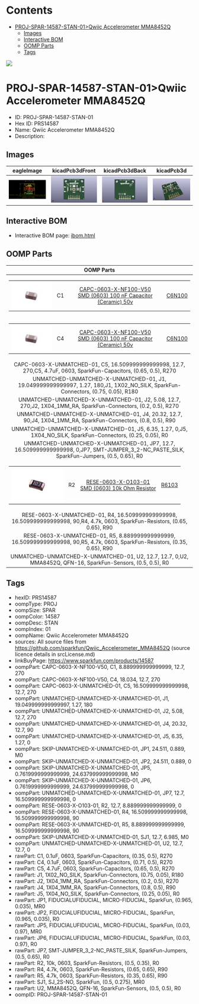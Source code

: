 



Contents
========

* [PROJ-SPAR-14587-STAN-01>Qwiic Accelerometer MMA8452Q](#proj-spar-14587-stan-01qwiic-accelerometer-mma8452q)
	* [Images](#images)
	* [Interactive BOM](#interactive-bom)
	* [OOMP Parts](#oomp-parts)
	* [Tags](#tags)
  
![][im]
# PROJ-SPAR-14587-STAN-01>Qwiic Accelerometer MMA8452Q

- ID: PROJ-SPAR-14587-STAN-01
- Hex ID: PRS14587
- Name: Qwiic Accelerometer MMA8452Q
- Description: 

## Images
  
  

|eagleImage|kicadPcb3dFront|kicadPcb3dBack|kicadPcb3d|
| :---: | :---: | :---: | :---: |
|[![eagleImage](eagleImage_140.png)](eagleImage_600.png)|[![kicadPcb3dFront](kicadPcb3dFront_140.png)](kicadPcb3dFront_600.png)|[![kicadPcb3dBack](kicadPcb3dBack_140.png)](kicadPcb3dBack_600.png)|[![kicadPcb3d](kicadPcb3d_140.png)](kicadPcb3d_600.png)|

## Interactive BOM

- Interactive BOM page: [ibom.html](kicad/bom/ibom.html)

## OOMP Parts
  

|OOMP Parts|
| :---: |
|<table><tr><td>![CAPC-0603-X-NF100-V50](https://raw.githubusercontent.com/oomlout/oomlout_OOMP_parts/main/CAPC-0603-X-NF100-V50/image_140.jpg)</td><td> C1</td><td>[CAPC-0603-X-NF100-V50<br>SMD (0603) 100 nF Capacitor (Ceramic) 50v](https://github.com/oomlout/oomlout_OOMP_parts/tree/main/CAPC-0603-X-NF100-V50/)</td><td>[C6N100](https://github.com/oomlout/oomlout_OOMP_parts/tree/main/CAPC-0603-X-NF100-V50/)</td></tr></table>|
|<table><tr><td>![CAPC-0603-X-NF100-V50](https://raw.githubusercontent.com/oomlout/oomlout_OOMP_parts/main/CAPC-0603-X-NF100-V50/image_140.jpg)</td><td> C4</td><td>[CAPC-0603-X-NF100-V50<br>SMD (0603) 100 nF Capacitor (Ceramic) 50v](https://github.com/oomlout/oomlout_OOMP_parts/tree/main/CAPC-0603-X-NF100-V50/)</td><td>[C6N100](https://github.com/oomlout/oomlout_OOMP_parts/tree/main/CAPC-0603-X-NF100-V50/)</td></tr></table>|
|CAPC-0603-X-UNMATCHED-01, C5, 16.509999999999998, 12.7, 270,C5, 4.7uF, 0603, SparkFun-Capacitors, (0.65, 0.5), R270|
|UNMATCHED-UNMATCHED-X-UNMATCHED-01, J1, 19.049999999999997, 1.27, 180,J1, 1X02_NO_SILK, SparkFun-Connectors, (0.75, 0.05), R180|
|UNMATCHED-UNMATCHED-X-UNMATCHED-01, J2, 5.08, 12.7, 270,J2, 1X04_1MM_RA, SparkFun-Connectors, (0.2, 0.5), R270|
|UNMATCHED-UNMATCHED-X-UNMATCHED-01, J4, 20.32, 12.7, 90,J4, 1X04_1MM_RA, SparkFun-Connectors, (0.8, 0.5), R90|
|UNMATCHED-UNMATCHED-X-UNMATCHED-01, J5, 6.35, 1.27, 0,J5, 1X04_NO_SILK, SparkFun-Connectors, (0.25, 0.05), R0|
|UNMATCHED-UNMATCHED-X-UNMATCHED-01, JP7, 12.7, 16.509999999999998, 0,JP7, SMT-JUMPER_3_2-NC_PASTE_SILK, SparkFun-Jumpers, (0.5, 0.65), R0|
|<table><tr><td>![RESE-0603-X-O103-01](https://raw.githubusercontent.com/oomlout/oomlout_OOMP_parts/main/RESE-0603-X-O103-01/image_140.jpg)</td><td> R2</td><td>[RESE-0603-X-O103-01<br>SMD (0603) 10k Ohm Resistor](https://github.com/oomlout/oomlout_OOMP_parts/tree/main/RESE-0603-X-O103-01/)</td><td>[R6103](https://github.com/oomlout/oomlout_OOMP_parts/tree/main/RESE-0603-X-O103-01/)</td></tr></table>|
|RESE-0603-X-UNMATCHED-01, R4, 16.509999999999998, 16.509999999999998, 90,R4, 4.7k, 0603, SparkFun-Resistors, (0.65, 0.65), R90|
|RESE-0603-X-UNMATCHED-01, R5, 8.889999999999999, 16.509999999999998, 90,R5, 4.7k, 0603, SparkFun-Resistors, (0.35, 0.65), R90|
|UNMATCHED-UNMATCHED-X-UNMATCHED-01, U2, 12.7, 12.7, 0,U2, MMA8452Q, QFN-16, SparkFun-Sensors, (0.5, 0.5), R0|

## Tags

- hexID: PRS14587
- oompType: PROJ
- oompSize: SPAR
- oompColor: 14587
- oompDesc: STAN
- oompIndex: 01
- oompName: Qwiic Accelerometer MMA8452Q
- sources: All source files from https://github.com/sparkfun/Qwiic_Accelerometer_MMA8452Q (source licence details in srcLicense.md)
- linkBuyPage: https://www.sparkfun.com/products/14587
- oompPart: CAPC-0603-X-NF100-V50, C1, 8.889999999999999, 12.7, 270
- oompPart: CAPC-0603-X-NF100-V50, C4, 18.034, 12.7, 270
- oompPart: CAPC-0603-X-UNMATCHED-01, C5, 16.509999999999998, 12.7, 270
- oompPart: UNMATCHED-UNMATCHED-X-UNMATCHED-01, J1, 19.049999999999997, 1.27, 180
- oompPart: UNMATCHED-UNMATCHED-X-UNMATCHED-01, J2, 5.08, 12.7, 270
- oompPart: UNMATCHED-UNMATCHED-X-UNMATCHED-01, J4, 20.32, 12.7, 90
- oompPart: UNMATCHED-UNMATCHED-X-UNMATCHED-01, J5, 6.35, 1.27, 0
- oompPart: SKIP-UNMATCHED-X-UNMATCHED-01, JP1, 24.511, 0.889, M0
- oompPart: SKIP-UNMATCHED-X-UNMATCHED-01, JP2, 24.511, 0.889, 0
- oompPart: SKIP-UNMATCHED-X-UNMATCHED-01, JP5, 0.7619999999999999, 24.637999999999998, M0
- oompPart: SKIP-UNMATCHED-X-UNMATCHED-01, JP6, 0.7619999999999999, 24.637999999999998, 0
- oompPart: UNMATCHED-UNMATCHED-X-UNMATCHED-01, JP7, 12.7, 16.509999999999998, 0
- oompPart: RESE-0603-X-O103-01, R2, 12.7, 8.889999999999999, 0
- oompPart: RESE-0603-X-UNMATCHED-01, R4, 16.509999999999998, 16.509999999999998, 90
- oompPart: RESE-0603-X-UNMATCHED-01, R5, 8.889999999999999, 16.509999999999998, 90
- oompPart: SKIP-UNMATCHED-X-UNMATCHED-01, SJ1, 12.7, 6.985, M0
- oompPart: UNMATCHED-UNMATCHED-X-UNMATCHED-01, U2, 12.7, 12.7, 0
- rawPart: C1, 0.1uF, 0603, SparkFun-Capacitors, (0.35, 0.5), R270
- rawPart: C4, 0.1uF, 0603, SparkFun-Capacitors, (0.71, 0.5), R270
- rawPart: C5, 4.7uF, 0603, SparkFun-Capacitors, (0.65, 0.5), R270
- rawPart: J1, 1X02_NO_SILK, SparkFun-Connectors, (0.75, 0.05), R180
- rawPart: J2, 1X04_1MM_RA, SparkFun-Connectors, (0.2, 0.5), R270
- rawPart: J4, 1X04_1MM_RA, SparkFun-Connectors, (0.8, 0.5), R90
- rawPart: J5, 1X04_NO_SILK, SparkFun-Connectors, (0.25, 0.05), R0
- rawPart: JP1, FIDUCIALUFIDUCIAL, MICRO-FIDUCIAL, SparkFun, (0.965, 0.035), MR0
- rawPart: JP2, FIDUCIALUFIDUCIAL, MICRO-FIDUCIAL, SparkFun, (0.965, 0.035), R0
- rawPart: JP5, FIDUCIALUFIDUCIAL, MICRO-FIDUCIAL, SparkFun, (0.03, 0.97), MR0
- rawPart: JP6, FIDUCIALUFIDUCIAL, MICRO-FIDUCIAL, SparkFun, (0.03, 0.97), R0
- rawPart: JP7, SMT-JUMPER_3_2-NC_PASTE_SILK, SparkFun-Jumpers, (0.5, 0.65), R0
- rawPart: R2, 10k, 0603, SparkFun-Resistors, (0.5, 0.35), R0
- rawPart: R4, 4.7k, 0603, SparkFun-Resistors, (0.65, 0.65), R90
- rawPart: R5, 4.7k, 0603, SparkFun-Resistors, (0.35, 0.65), R90
- rawPart: SJ1, SJ_2S-NO, SparkFun, (0.5, 0.275), MR0
- rawPart: U2, MMA8452Q, QFN-16, SparkFun-Sensors, (0.5, 0.5), R0
- oompID: PROJ-SPAR-14587-STAN-01



[im]: kicadPcb3d_450.png
